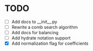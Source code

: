# TODO
- [ ] Add docs to \_\_init__.py
- [ ] Rewrite a comb search algorithm
- [ ] Add docs for balancing
- [ ] Add hydrate notation support
- [x] Add normalization flag for coefficients